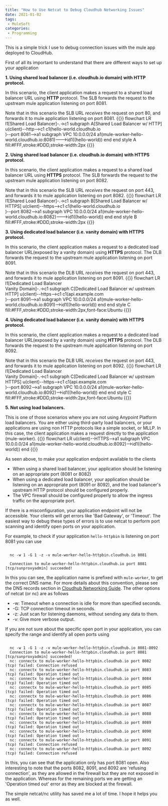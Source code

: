 ```yaml
---
title: "How to Use Netcat to Debug Cloudhub Networking Issues"
date: 2021-01-02
tags:
 - MuleSoft
categories:
 - Programming
---
```

This is a simple trick I use to debug connection issues with the mule app deployed to CloudHub.

First of all its important to understand that there are different ways to set up your application

**1. Using shared load balancer (i.e. cloudhub.io domain) with HTTP protocol.**

In this scenario, the client application makes a request to a shared load balancer URL using **HTTP** protocol. The SLB forwards the request to the upstream mule application listening on port 8081.

Note that in this scenario the SLB URL *receives* the request on port 80, and forwards it to mule application listening on port 8081.
{{<mermaid >}}
flowchart LR
   l1[Shared Load Balancer]-.->c1 
    subgraph A[Shared Load Balancer w/ HTTP]
        u(client)--http-->c1
        c1(hello-world.cloudhub.io<br/>)--port 8081-->a1
        subgraph VPC 10.0.0.0/24
        a1(mule-worker-hello-world.cloudhub.io:8081)--->id1((hello-world))
      end
    end
 style A fill:#FFF,stroke:#DDD,stroke-width:2px
{{</mermaid >}}

**2. Using shared load balancer (i.e. cloudhub.io domain) with HTTPS protocol.**

In this scenario, the client application makes a request to a shared load balancer URL using **HTTPS** protocol. The SLB forwards the request to the upstream mule application listening on port 8082.

Note that in this scenario the SLB URL *receives* the request on port 443, and forwards it to mule application listening on port 8082.
{{<mermaid >}}
flowchart LR
   l1[Shared Load Balancer]-.->c1 
    subgraph B[Shared Load Balancer w/ HTTPS]
        u(client)--https-->c1
        c1(hello-world.cloudhub.io<br/>)--port 8082-->a1
        subgraph VPC 10.0.0.0/24
        a1(mule-worker-hello-world.cloudhub.io:8082)--->id1((hello-world))
      end
    end
 style B fill:#FFF,stroke:#DDD,stroke-width:2px
{{</mermaid >}}

**3. Using dedicated load balancer (i.e. vanity domain) with HTTPS protocol.**

In this scenario, the client application makes a request to a dedicated load balancer URL(exposed by a vanity domain) using **HTTPS** protocol. The DLB forwards the request to the upstream mule application listening on port 8091.

Note that in this scenario the DLB URL *receives* the request on port 443, and forwards it to mule application listening on port 8091.
{{<mermaid >}}
flowchart LR
   l1[Dedicated Load Balancer<br/>Vanity Domain]-.->c1 
    subgraph C[Dedicated Load Balancer w/ upstream HTTP]
        u(client)--https-->c1
        c1(api.example.com<br/>)--port 8091-->a1
        subgraph VPC 10.0.0.0/24
        a1(mule-worker-hello-world.cloudhub.io:8091)-->id1((hello-world))
        end
    end
 style C fill:#FFF,stroke:#DDD,stroke-width:2px,font-face:Ubuntu
{{</mermaid >}}

**4. Using dedicated load balancer (i.e. vanity domain) with HTTPS protocol.**

In this scenario, the client application makes a request to a dedicated load balancer URL(exposed by a vanity domain) using **HTTPS** protocol. The DLB forwards the request to the upstream mule application listening on port 8092.

Note that in this scenario the DLB URL *receives* the request on port 443, and forwards it to mule application listening on port 8092.
{{<mermaid >}}
flowchart LR
   l1[Dedicated Load Balancer<br/>Vanity Domain]-.->c1
    subgraph C[Dedicated Load Balancer w/ upstream HTTPS]
        u(client)--https-->c1
        c1(api.example.com<br/>)--port 8092-->a1
        subgraph VPC 10.0.0.0/24
        a1(mule-worker-hello-world.cloudhub.io:8092)-->id1((hello-world))
        end
    end
 style C fill:#FFF,stroke:#DDD,stroke-width:2px,font-face:Ubuntu
{{</mermaid >}}

**5. Not using load balancers.**

This is one of those scenarios where you are not using Anypoint Platform load balancers. You are either using third-party load balancers, or your applications are using non HTTP protocols like a simple socket, or MLLP. In this case, the client application makes a request directly to the application (mule-worker). 
{{<mermaid >}}
flowchart LR
        u(client)--HTTPS-->a1
        subgraph VPC 10.0.0.0/24
        a1(mule-worker-hello-world.cloudhub.io:8092)-->id1((hello-world))
        end
{{</mermaid >}}

As seen above, to make your application endpoint available to the clients

- When using a shared load balancer, your application should be listening on an appropriate port (8081 or 8082)
- When using a dedicated load balancer, your application should be listening on an appropriate port (8091 or 8092), and the load balancer's upstream HTTP protocol should be configured properly.
- The VPC firewall should be configured properly to allow the ingress traffic on the appropriate port.

If there is a misconfiguration, your application endpoint will not be accessible. Your clients will get errors like 'Bad Gateway', or 'Timeout'. The easiest way to debug these types of errors is to use netcat to perform port scanning and identify open ports on your application.

For example, to check if your application `hello-httpbin` is listening on port 8081 you can use
```shell

  nc -w 1 -G 1 -z -v mule-worker-hello-httpbin.cloudhub.io 8081

  Connection to mule-worker-hello-httpbin.cloudhub.io port 8081 [tcp/sunproxyadmin] succeeded!

```
In this you can see, the application name is prefixed with `mule-worker`, to get the correct DNS name. For more details about this convention, please see the DNS records section in [Cloudhub Networking Guide](https://docs.mulesoft.com/runtime-manager/cloudhub-networking-guide#dns-records). The other options of netcat (or nc) are as follows
 - -w: Timeout when a connection is idle for more than specified seconds. 
 - -G: TCP connection timeout in seconds.
 - -z: Just scan for listening daemons, without sending any data to them.
 - -v: Give more verbose output.

If you are not sure about the specific open port in your application, you can specify the range and identify all open ports using

```shell

  nc -w 1 -G 1 -z -v mule-worker-hello-httpbin.cloudhub.io 8081-8092
  Connection to mule-worker-hello-httpbin.cloudhub.io port 8081 [tcp/sunproxyadmin] succeeded!
  nc: connectx to mule-worker-hello-httpbin.cloudhub.io port 8082 (tcp) failed: Connection refused
  nc: connectx to mule-worker-hello-httpbin.cloudhub.io port 8083 (tcp) failed: Operation timed out
  nc: connectx to mule-worker-hello-httpbin.cloudhub.io port 8084 (tcp) failed: Operation timed out
  nc: connectx to mule-worker-hello-httpbin.cloudhub.io port 8085 (tcp) failed: Operation timed out
  nc: connectx to mule-worker-hello-httpbin.cloudhub.io port 8086 (tcp) failed: Operation timed out
  nc: connectx to mule-worker-hello-httpbin.cloudhub.io port 8087 (tcp) failed: Operation timed out
  nc: connectx to mule-worker-hello-httpbin.cloudhub.io port 8088 (tcp) failed: Operation timed out
  nc: connectx to mule-worker-hello-httpbin.cloudhub.io port 8089 (tcp) failed: Operation timed out
  nc: connectx to mule-worker-hello-httpbin.cloudhub.io port 8090 (tcp) failed: Operation timed out
  nc: connectx to mule-worker-hello-httpbin.cloudhub.io port 8091 (tcp) failed: Connection refused
  nc: connectx to mule-worker-hello-httpbin.cloudhub.io port 8092 (tcp) failed: Connection refused

```
In this, you can see that the application only has port 8081 open. Also interesting to note that the ports 8082, 8091, and 8092 are 'refusing connection', as they are allowed in the firewall but they are not exposed in the application. Whereas for the remaining ports we are getting an 'Operation timed out' error as they are blocked at the firewall.

The simple netcat/nc utility has saved me a lot of time. I hope it helps you as well.
